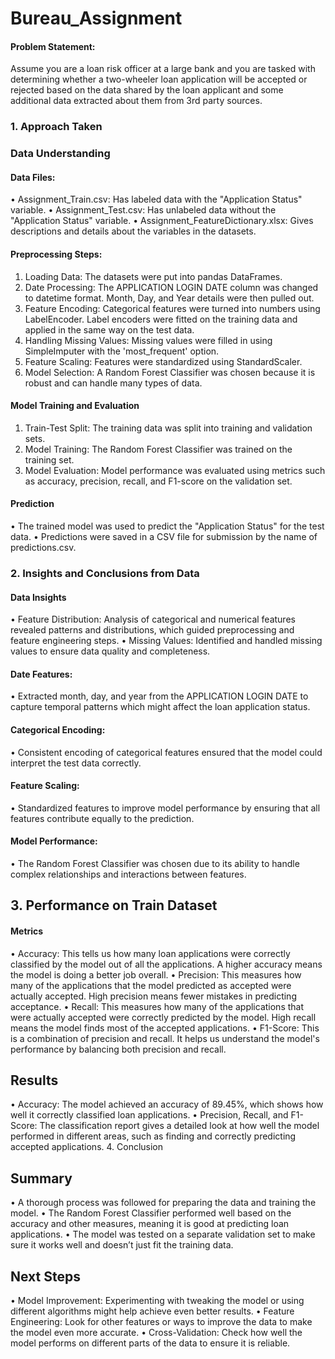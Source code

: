 # Bureau_Assignment

#### Problem Statement:
Assume you are a loan risk officer at a large bank and you are tasked with determining whether a two-wheeler loan application will be accepted or rejected based on the data shared by the loan applicant and some additional data extracted about them from 3rd party sources.

### 1. Approach Taken
### Data Understanding
#### Data Files:
•	Assignment_Train.csv: Has labeled data with the "Application Status" variable.
•	Assignment_Test.csv: Has unlabeled data without the "Application Status" variable.
•	Assignment_FeatureDictionary.xlsx: Gives descriptions and details about the variables in the datasets.

#### Preprocessing Steps:
1.	Loading Data: The datasets were put into pandas DataFrames.
2.	Date Processing: The APPLICATION LOGIN DATE column was changed to datetime format. Month, Day, and Year details were then pulled out.
3.	Feature Encoding: Categorical features were turned into numbers using LabelEncoder. Label encoders were fitted on the training data and applied in the same way on the test data.
4.	Handling Missing Values: Missing values were filled in using SimpleImputer with the 'most_frequent' option.
5.	Feature Scaling: Features were standardized using StandardScaler.
6.	Model Selection: A Random Forest Classifier was chosen because it is robust and can handle many types of data.

#### Model Training and Evaluation
1.	Train-Test Split: The training data was split into training and validation sets.
2.	Model Training: The Random Forest Classifier was trained on the training set.
3.	Model Evaluation: Model performance was evaluated using metrics such as accuracy, precision, recall, and F1-score on the validation set.

#### Prediction
•	The trained model was used to predict the "Application Status" for the test data.
•	Predictions were saved in a CSV file for submission by the name of predictions.csv.

### 2. Insights and Conclusions from Data

#### Data Insights
•	Feature Distribution: Analysis of categorical and numerical features revealed patterns and distributions, which guided preprocessing and feature engineering steps.
•	Missing Values: Identified and handled missing values to ensure data quality and completeness.

#### Date Features:
•	Extracted month, day, and year from the APPLICATION LOGIN DATE to capture temporal patterns which might affect the loan application status.

#### Categorical Encoding:
•	Consistent encoding of categorical features ensured that the model could interpret the test data correctly.

#### Feature Scaling:
•	Standardized features to improve model performance by ensuring that all features contribute equally to the prediction.

#### Model Performance:
•	The Random Forest Classifier was chosen due to its ability to handle complex relationships and interactions between features.



## 3. Performance on Train Dataset

#### Metrics
•	Accuracy: This tells us how many loan applications were correctly classified by the model out of all the applications. A higher accuracy means the model is doing a better job overall.
•	Precision: This measures how many of the applications that the model predicted as accepted were actually accepted. High precision means fewer mistakes in predicting acceptance.
•	Recall: This measures how many of the applications that were actually accepted were correctly predicted by the model. High recall means the model finds most of the accepted applications.
•	F1-Score: This is a combination of precision and recall. It helps us understand the model's performance by balancing both precision and recall.

 


## Results
•	Accuracy: The model achieved an accuracy of 89.45%, which shows how well it correctly classified loan applications.
•	Precision, Recall, and F1-Score: The classification report gives a detailed look at how well the model performed in different areas, such as finding and correctly predicting accepted applications.
4. Conclusion

## Summary
•	A thorough process was followed for preparing the data and training the model.
•	The Random Forest Classifier performed well based on the accuracy and other measures, meaning it is good at predicting loan applications.
•	The model was tested on a separate validation set to make sure it works well and doesn’t just fit the training data.
## Next Steps
•	Model Improvement: Experimenting with tweaking the model or using different algorithms might help achieve even better results.
•	Feature Engineering: Look for other features or ways to improve the data to make the model even more accurate.
•	Cross-Validation: Check how well the model performs on different parts of the data to ensure it is reliable.


